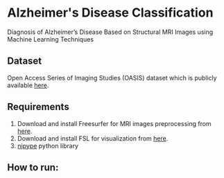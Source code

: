 # Alzheimer's Disease Classification
Diagnosis of Alzheimer’s Disease Based on Structural MRI Images using Machine Learning Techniques

## Dataset
Open Access Series of Imaging Studies (OASIS) dataset which is publicly available <a href="http://www.oasis-brains.org/">here</a>.

## Requirements
1. Download and install Freesurfer for MRI images preprocessing from <a href="https://surfer.nmr.mgh.harvard.edu/fswiki/DownloadAndInstall">here</a>. 
2. Download and install FSL for visualization from <a href="https://fsl.fmrib.ox.ac.uk/fsl/fslwiki/FslInstallation">here</a>.
3. <a href="https://pypi.python.org/pypi/nipype/">nipype</a> python library

## How to run:
